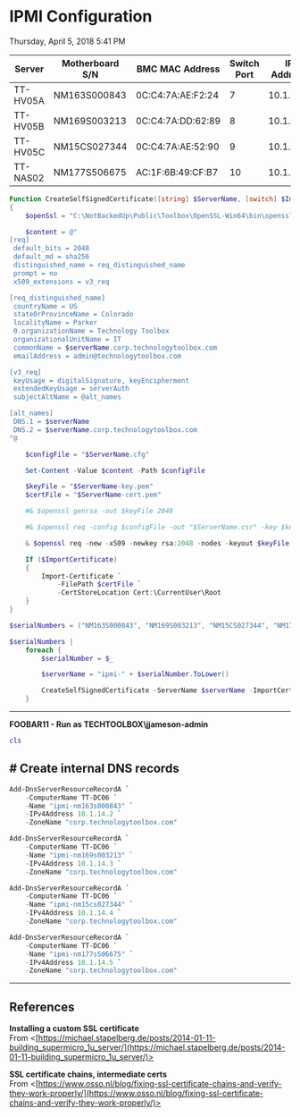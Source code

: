 ﻿# IPMI Configuration

Thursday, April 5, 2018
5:41 PM

| Server   | Motherboard S/N | BMC MAC Address   | Switch Port | IP Address | URL                                                    |
| -------- | --------------- | ----------------- | ----------- | ---------- | ------------------------------------------------------ |
| TT-HV05A | NM163S000843    | 0C:C4:7A:AE:F2:24 | 7           | 10.1.14.2  | [https://ipmi-nm163s000843](https://ipmi-nm163s000843) |
| TT-HV05B | NM169S003213    | 0C:C4:7A:DD:62:89 | 8           | 10.1.14.3  | [https://ipmi-nm169s003213](https://ipmi-nm169s003213) |
| TT-HV05C | NM15CS027344    | 0C:C4:7A:AE:52:90 | 9           | 10.1.14.4  | [https://ipmi-nm15cs027344](https://ipmi-nm15cs027344) |
| TT-NAS02 | NM177S506675    | AC:1F:6B:49:CF:B7 | 10          | 10.1.14.5  | [https://ipmi-nm177s506675](https://ipmi-nm177s506675) |

```PowerShell
Function CreateSelfSignedCertificate([string] $ServerName, [switch] $ImportCertificate)
{
    $openSsl = "C:\NotBackedUp\Public\Toolbox\OpenSSL-Win64\bin\openssl.exe"

    $content = @"
[req]
 default_bits = 2048
 default_md = sha256
 distinguished_name = req_distinguished_name
 prompt = no
 x509_extensions = v3_req

[req_distinguished_name]
 countryName = US
 stateOrProvinceName = Colorado
 localityName = Parker
 0.organizationName = Technology Toolbox
 organizationalUnitName = IT
 commonName = $serverName.corp.technologytoolbox.com
 emailAddress = admin@technologytoolbox.com

[v3_req]
 keyUsage = digitalSignature, keyEncipherment
 extendedKeyUsage = serverAuth
 subjectAltName = @alt_names

[alt_names]
 DNS.1 = $serverName
 DNS.2 = $serverName.corp.technologytoolbox.com
"@

    $configFile = "$ServerName.cfg"

    Set-Content -Value $content -Path $configFile

    $keyFile = "$ServerName-key.pem"
    $certFile = "$ServerName-cert.pem"

    #& $openssl genrsa -out $keyFile 2048

    #& $openssl req -config $configFile -out "$ServerName.csr" -key $keyFile

    & $openssl req -new -x509 -newkey rsa:2048 -nodes -keyout $keyFile -out $certFile -days 1825 -config $configFile

    If ($ImportCertificate)
    {
        Import-Certificate `
            -FilePath $certFile `
            -CertStoreLocation Cert:\CurrentUser\Root
    }
}

$serialNumbers = ("NM163S000843", "NM169S003213", "NM15CS027344", "NM177S506675")

$serialNumbers |
    foreach {
        $serialNumber = $_

        $serverName = "ipmi-" + $serialNumber.ToLower()

        CreateSelfSignedCertificate -ServerName $serverName -ImportCertificate
    }
```

---

**FOOBAR11 - Run as TECHTOOLBOX\\jjameson-admin**

```PowerShell
cls
```

## # Create internal DNS records

```PowerShell
Add-DnsServerResourceRecordA `
    -ComputerName TT-DC06 `
    -Name "ipmi-nm163s000843" `
    -IPv4Address 10.1.14.2 `
    -ZoneName "corp.technologytoolbox.com"

Add-DnsServerResourceRecordA `
    -ComputerName TT-DC06 `
    -Name "ipmi-nm169s003213" `
    -IPv4Address 10.1.14.3 `
    -ZoneName "corp.technologytoolbox.com"

Add-DnsServerResourceRecordA `
    -ComputerName TT-DC06 `
    -Name "ipmi-nm15cs027344" `
    -IPv4Address 10.1.14.4 `
    -ZoneName "corp.technologytoolbox.com"

Add-DnsServerResourceRecordA `
    -ComputerName TT-DC06 `
    -Name "ipmi-nm177s506675" `
    -IPv4Address 10.1.14.5 `
    -ZoneName "corp.technologytoolbox.com"
```

---

## References

**Installing a custom SSL certificate**\
From <[https://michael.stapelberg.de/posts/2014-01-11-building_supermicro_1u_server/](https://michael.stapelberg.de/posts/2014-01-11-building_supermicro_1u_server/)>

**SSL certificate chains, intermediate certs**\
From <[https://www.osso.nl/blog/fixing-ssl-certificate-chains-and-verify-they-work-properly/](https://www.osso.nl/blog/fixing-ssl-certificate-chains-and-verify-they-work-properly/)>
